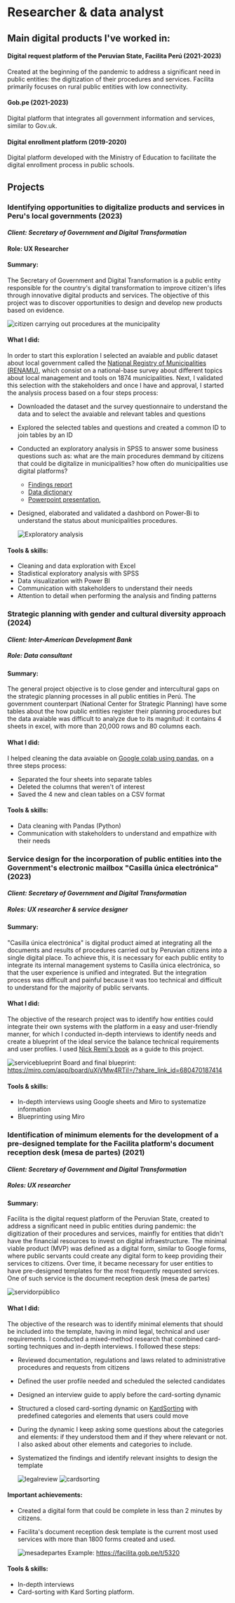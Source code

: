 # Researcher & data analyst

## Main digital products I've worked in:
#### Digital request platform of the Peruvian State, Facilita Perú (2021-2023)
Created at the beginning of the pandemic to address a significant need in public entities: the digitization of their procedures and services. Facilita primarily focuses on rural public entities with low connectivity.
#### Gob.pe (2021-2023)
Digital platform that integrates all government information and services, similar to Gov.uk.
#### Digital enrollment platform (2019-2020)
Digital platform developed with the Ministry of Education to facilitate the digital enrollment process in public schools.

## Projects
### Identifying opportunities to digitalize products and services in Peru's local governments (2023)
#### _Client: Secretary of Government and Digital Transformation_
#### Role: UX Researcher
#### Summary: 
The Secretary of Government and Digital Transformation is a public entity responsible for the country's digital transformation to improve citizen's lifes through innovative digital products and services. The objective of this project was to discover opportunities to design and develop new products based on evidence. 

   ![citizen carrying out procedures at the municipality](images/trámites.png)

#### What I did: 
In order to start this exploration I selected an avaiable and public dataset about local government called the [National Registry of Municipalities (RENAMU)](https://www.datosabiertos.gob.pe/dataset/registro-nacional-de-municipalidades-renamu-2022-instituto-nacional-de-estad%C3%ADstica-e), which consist on a national-base survey about different topics about local management and tools on  1874 municipalities. Next, I validated this selection with the stakeholders and once I have and approval, I started the analysis process based on a four steps process:

- Downloaded the dataset and the survey questionnaire to understand the data and to select the avaiable and relevant tables and questions
- Explored the selected tables and questions and created a common ID to join tables by an ID
- Conducted an exploratory analysis in SPSS to answer some business questions such as: what are the main procedures demmand by citizens that could be digitalize in municipalities? how often do municipalities use digital platforms?
    - [Findings report](https://drive.google.com/file/d/14tWgj-NUiqFxhSTZHdzvWQJc05DTht1F/view?usp=sharing)
    - [Data dictionary](https://docs.google.com/spreadsheets/d/150IxhbslOilE_80mSjkCfu7En3vzXFXO/edit?usp=sharing&ouid=106305285872469110916&rtpof=true&sd=true)
    - [Powerpoint presentation](https://docs.google.com/presentation/d/15B9vGfa4qRsFQCjUAbdC8mZ9UnpXeAc6/edit?usp=sharing&ouid=106305285872469110916&rtpof=true&sd=true),
- Designed, elaborated and validated a dashbord on Power-Bi to understand the status about municipalities procedures.
  
    ![Exploratory analysis](images/dashboard.png)

#### Tools & skills:
- Cleaning and data exploration with Excel
- Stadistical exploratory analysis with SPSS
- Data visualization with Power BI
- Communication with stakeholders to understand their needs
- Attention to detail when performing the analysis and finding patterns

### Strategic planning with gender and cultural diversity approach (2024)
#### _Client: Inter-American Development Bank_
##### Role: Data consultant
#### Summary: 
The general project objective is to close gender and intercultural gaps on the strategic planning processes in all public entities in Perú. The government counterpart (National Center for Strategic Planning) have some tables about the how public entities register their planning procedures but the data avaiable was difficult to analyze due to its magnitud: it contains 4 sheets in excel, with more than 20,000 rows and 80 columns each. 

#### What I did: 
I helped cleaning the data avaiable on [Google colab using pandas](https://colab.research.google.com/drive/1MIXMwEJfp4uZFKoVvuXGFwXPd9eBnjvC?usp=sharing), on a three steps process:
- Separated the four sheets into separate tables
- Deleted the columns that weren't of interest
- Saved the 4 new and clean tables on a CSV format

#### Tools & skills:
- Data cleaning with Pandas (Python)
- Communication with stakeholders to understand and empathize with their needs

### Service design for the incorporation of public entities into the Government's electronic mailbox "Casilla única electrónica" (2023)
#### _Client: Secretary of Government and Digital Transformation_
##### Roles: UX researcher & service designer
#### Summary: 
"Casilla única electrónica" is digital product aimed at integrating all the documents and results of procedures carried out by Peruvian citizens into a single digital place. To achieve this, it is necessary for each public entity to integrate its internal management systems to Casilla única electrónica, so that the user experience is unified and integrated. But the integration process was difficult and painful because it was too technical and difficult to understand for the majority of public servants.

#### What I did: 
The objective of the research project was to identify how entities could integrate their own systems with the platform in a easy and user-friendly manner, for which I conducted in-depth interviews to identify needs and create a blueprint of the ideal service the balance technical requirements and user profiles. I used [Nick Remi's book](https://www.dga.or.th/wp-content/uploads/2019/09/file_26e487aea69af163911dc4f6e6b8abd4.pdf) as a guide to this project.

   ![serviceblueprint](images/blueprint.png)
   Board and final blueprint: https://miro.com/app/board/uXjVMw4RTiI=/?share_link_id=680470187414

#### Tools & skills:
- In-depth interviews using Google sheets and Miro to systematize information
- Blueprinting using Miro

### Identification of minimum elements for the development of a pre-designed template for the Facilita platform's document reception desk (mesa de partes) (2021)
#### _Client: Secretary of Government and Digital Transformation_
##### Roles: UX researcher
#### Summary: 
Facilita is the digital request platform of the Peruvian State, created to address a significant need in public entities during pandemic: the digitization of their procedures and services, mainfly for entities that didn't have the financial resources to invest on digital infraestructure. The minimal viable product (MVP) was defined as a digital form, similar to Google forms, where public servants could create any digital form to keep providing their services to citizens. Over time, it became necessary for user entities to have pre-designed templates for the most frequently requested services. One of such service is the document reception desk (mesa de partes)
   
   ![servidorpúblico](images/digitalización.png)

#### What I did: 
The objective of the research was to identify minimal elements that should be included into the template, having in mind legal, technical and user requirements. I conducted a mixed-method research that combined card-sorting techniques and in-depth interviews. I followed these steps:
- Reviewed documentation, regulations and laws related to administrative procedures and requests from citizens
- Defined the user profile needed and scheduled the selected candidates
- Designed an interview guide to apply before the card-sorting dynamic
- Structured a closed card-sorting dynamic on [KardSorting](https://kardsort.com/) with predefined categories and elements that users could move
- During the dynamic I keep asking some questions about the categories and elements: if they understood them and if they where relevant or not. I also asked about other elements and categories to include.
- Systematized the findings and identify relevant insights to design the template

   ![legalreview](images/legalreview.png)
   ![cardsorting](images/kardsort.png)

#### Important achievements:
- Created a digital form that could be complete in less than 2 minutes by citizens.
- Facilita's document reception desk template is the current most used services with more than 1800 forms created and used.

   ![mesadepartes](images/mesadepartes.png)
     Example: https://facilita.gob.pe/t/5320

#### Tools & skills:
- In-depth interviews
- Card-sorting with Kard Sorting platform.

